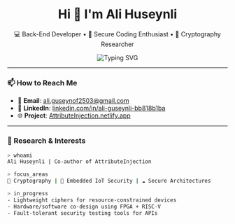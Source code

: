 <h1 align="center">Hi 👋 I'm Ali Huseynli</h1>

<p align="center">
  💻 Back-End Developer • 🔐 Secure Coding Enthusiast • 🧠 Cryptography Researcher  
</p>

<p align="center">
  <img src="https://readme-typing-svg.herokuapp.com?font=Fira+Code&size=22&pause=1000&center=true&vCenter=true&multiline=true&width=600&lines=PhD+Researcher+%F0%9F%94%96;HW%2FSW+Cryptography+%7C+IoT+Security+Explorer;Building+secure+things+with+code+%26+coffee." alt="Typing SVG" />
</p>

---

### 📫 How to Reach Me

- 📧 **Email**: ali.guseynof2503@gmail.com  
- 💼 **LinkedIn**: [linkedin.com/in/ali-guseynli-bb818b1ba](https://www.linkedin.com/in/ali-guseynli-bb818b1ba/)  
- 🌐 **Project**: [AttributeInjection.netlify.app](https://attributeinjection.netlify.app/)

---

### 🧠 Research & Interests

```bash
> whoami
Ali Huseynli | Co-author of AttributeInjection

> focus_areas
🔐 Cryptography | 🔧 Embedded IoT Security | ☁️ Secure Architectures

> in_progress
- Lightweight ciphers for resource-constrained devices
- Hardware/software co-design using FPGA + RISC-V
- Fault-tolerant security testing tools for APIs
